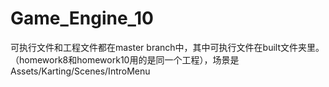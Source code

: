 # Game_Engine_10

可执行文件和工程文件都在master branch中，其中可执行文件在built文件夹里。（homework8和homework10用的是同一个工程），场景是Assets/Karting/Scenes/IntroMenu
